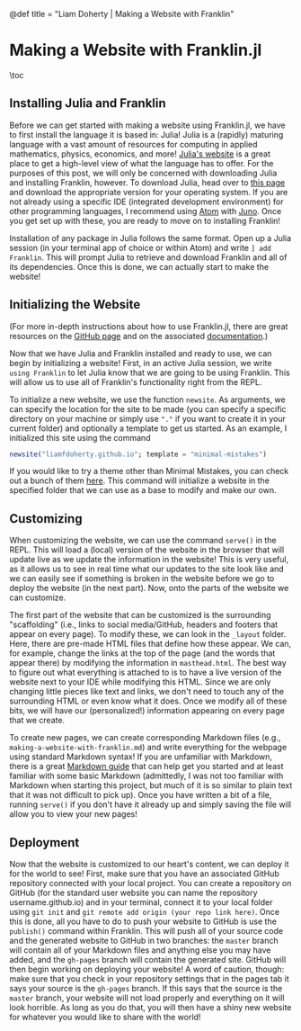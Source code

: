 @def title = "Liam Doherty | Making a Website with Franklin"

# Making a Website with Franklin.jl

\toc

## Installing Julia and Franklin
Before we can get started with making a website using Franklin.jl, we have to first install the language it is based in: Julia! Julia is a (rapidly) maturing language with a vast amount of resources for computing in applied mathematics, physics, economics, and more! [Julia's website](https://www.julialang.org) is a great place to get a high-level view of what the language has to offer. For the purposes of this post, we will only be concerned with downloading Julia and installing Franklin, however. To download Julia, head over to [this page](https://julialang.org/downloads/) and download the appropriate version for your operating system. If you are not already using a specific IDE (integrated development environment) for other programming languages, I recommend using [Atom](https://atom.io/) with [Juno](https://junolab.org/). Once you get set up with these, you are ready to move on to installing Franklin!

Installation of any package in Julia follows the same format. Open up a Julia session (in your terminal app of choice or within Atom) and write `] add Franklin`. This will prompt Julia to retrieve and download Franklin and all of its dependencies. Once this is done, we can actually start to make the website!

## Initializing the Website
(For more in-depth instructions about how to use Franklin.jl, there are great resources on the [GitHub page](https://www.markdownguide.org/getting-started/) and on the associated [documentation](https://www.markdownguide.org/getting-started/).)

Now that we have Julia and Franklin installed and ready to use, we can begin by initializing a website! First, in an active Julia session, we write `using Franklin` to let Julia know that we are going to be using Franklin. This will allow us to use all of Franklin's functionality right from the REPL.

To initialize a new website, we use the function  `newsite`. As arguments, we can specify the location for the site to be made (you can specify a specific directory on your machine or simply use `"."` if you want to create it in your current folder) and optionally a template to get us started. As an example, I initialized this site using the command

```julia
newsite("liamfdoherty.github.io"; template = "minimal-mistakes")
```

If you would like to try a theme other than Minimal Mistakes, you can check out a bunch of them [here](https://tlienart.github.io/FranklinTemplates.jl/). This command will initialize a website in the specified folder that we can use as a base to modify and make our own.

## Customizing
When customizing the website, we can use the command `serve()` in the REPL. This will load a (local) version of the website in the browser that will update live as we update the information in the website! This is very useful, as it allows us to see in real time what our updates to the site look like and we can easily see if something is broken in the website before we go to deploy the website (in the next part). Now, onto the parts of the website we can customize.

The first part of the website that can be customized is the surrounding "scaffolding" (i.e., links to social media/GitHub, headers and footers that appear on every page). To modify these, we can look in the `_layout` folder. Here, there are pre-made HTML files that define how these appear. We can, for example, change the links at the top of the page (and the words that appear there) by modifying the information in `masthead.html`. The best way to figure out what everything is attached to is to have a live version of the website next to your IDE while modifying this HTML. Since we are only changing little pieces like text and links, we don't need to touch any of the surrounding HTML or even know what it does. Once we modify all of these bits, we will have our (personalized!) information appearing on every page that we create.

To create new pages, we can create corresponding Markdown files (e.g., `making-a-website-with-franklin.md`) and write everything for the webpage using standard Markdown syntax! If you are unfamiliar with Markdown, there is a great [Markdown guide](https://www.markdownguide.org/getting-started/) that can help get you started and at least familiar with some basic Markdown (admittedly, I was not too familiar with Markdown when starting this project, but much of it is so similar to plain text that it was not difficult to pick up). Once you have written a bit of a file, running  `serve()` if you don't have it already up and simply saving the file will allow you to view your new pages!

## Deployment
Now that the website is customized to our heart's content, we can deploy it for the world to see! First, make sure that you have an associated GitHub repository connected with your local project. You can create a repository on GitHub (for the standard user website you can name the repository username.github.io) and in your terminal, connect it to your local folder using `git init` and `git remote add origin (your repo link here)`. Once this is done, all you have to do to push your website to GitHub is use the `publish()` command within Franklin. This will push all of your source code and the generated website to GitHub in two branches: the `master` branch will contain all of your Markdown files and anything else you may have added, and the `gh-pages` branch will contain the generated site. GitHub will then begin working on deploying your website! A word of caution, though: make sure that you check in your repository settings that in the pages tab it says your source is the `gh-pages` branch. If this says that the source is the `master` branch, your website will not load properly and everything on it will look horrible. As long as you do that, you will then have a shiny new website for whatever you would like to share with the world!
